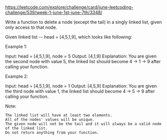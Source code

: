 https://leetcode.com/explore/challenge/card/june-leetcoding-challenge/539/week-1-june-1st-june-7th/3348/

Write a function to delete a node (except the tail) in a singly linked list, given only access to that node.

Given linked list -- head = [4,5,1,9], which looks like following:

 

Example 1:

Input: head = [4,5,1,9], node = 5
Output: [4,1,9]
Explanation: You are given the second node with value 5, the linked list should become 4 -> 1 -> 9 after calling your function.

Example 2:

Input: head = [4,5,1,9], node = 1
Output: [4,5,9]
Explanation: You are given the third node with value 1, the linked list should become 4 -> 5 -> 9 after calling your function.

 

Note:

    The linked list will have at least two elements.
    All of the nodes' values will be unique.
    The given node will not be the tail and it will always be a valid node of the linked list.
    Do not return anything from your function.

